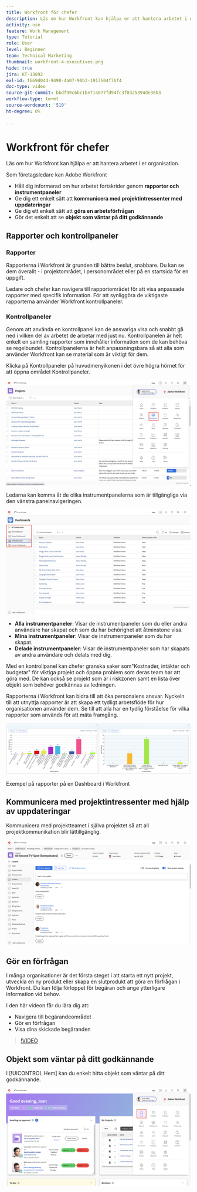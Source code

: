 ```yaml
---
title: Workfront för chefer
description: Läs om hur Workfront kan hjälpa er att hantera arbetet i er organisation.
activity: use
feature: Work Management
type: Tutorial
role: User
level: Beginner
team: Technical Marketing
thumbnail: workfront-4-executives.png
hide: true
jira: KT-13892
exl-id: f669d044-9498-4a07-90b3-1917504f7bf4
doc-type: video
source-git-commit: bbdf99c6bc1be714077fd94fc3f8325394de36b3
workflow-type: tm+mt
source-wordcount: '510'
ht-degree: 0%

---
```


# Workfront för chefer

Läs om hur Workfront kan hjälpa er att hantera arbetet i er organisation.

Som företagsledare kan Adobe Workfront

* Håll dig informerad om hur arbetet fortskrider genom **rapporter och instrumentpaneler**
* Ge dig ett enkelt sätt att **kommunicera med projektintressenter med uppdateringar**
* Ge dig ett enkelt sätt att **göra en arbetsförfrågan**
* Gör det enkelt att se **objekt som väntar på ditt godkännande**

## Rapporter och kontrollpaneler

### Rapporter

Rapporterna i Workfront är grunden till bättre beslut, snabbare. Du kan se dem överallt - i projektområdet, i personområdet eller på en startsida för en uppgift.

Ledare och chefer kan navigera till rapportområdet för att visa anpassade rapporter med specifik information. För att synliggöra de viktigaste rapporterna använder Workfront kontrollpaneler.

### Kontrollpaneler

Genom att använda en kontrollpanel kan de ansvariga visa och snabbt gå ned i vilken del av arbetet de arbetar med just nu. Kontrollpanelen är helt enkelt en samling rapporter som innehåller information som de kan behöva se regelbundet. Kontrollpanelerna är helt anpassningsbara så att alla som använder Workfront kan se material som är viktigt för dem.

Klicka på Kontrollpaneler på huvudmenyikonen i det övre högra hörnet för att öppna området Kontrollpaneler.

![En bild av alternativet Kontrollpaneler på huvudmenyn](assets/workfront-4-executives-1.png)

Ledarna kan komma åt de olika instrumentpanelerna som är tillgängliga via den vänstra panelnavigeringen.

![En bild av sidan Kontrollpaneler](assets/workfront-4-executives-2.png)

* **Alla instrumentpaneler**: Visar de instrumentpaneler som du eller andra användare har skapat och som du har behörighet att åtminstone visa.
* **Mina instrumentpaneler**: Visar de instrumentpaneler som du har skapat.
* **Delade instrumentpaneler**: Visar de instrumentpaneler som har skapats av andra användare och delats med dig.

Med en kontrollpanel kan chefer granska saker som&quot;Kostnader, intäkter och budgetar&quot; för viktiga projekt och öppna problem som deras team har att göra med. De kan också se projekt som är i riskzonen samt en lista över objekt som behöver godkännas av ledningen.

Rapporterna i Workfront kan bidra till att öka personalens ansvar. Nyckeln till att utnyttja rapporter är att skapa ett tydligt arbetsflöde för hur organisationen använder dem. Se till att alla har en tydlig förståelse för vilka rapporter som används för att mäta framgång.

![Exempel på rapporter i en instrumentpanel i Workfront ](assets/workfront-4-executives-3.png)

Exempel på rapporter på en Dashboard i Workfront

## Kommunicera med projektintressenter med hjälp av uppdateringar

Kommunicera med projektteamet i själva projektet så att all projektkommunikation blir lättillgänglig.

![En bild av uppdateringssidan](assets/workfront-4-executives-4.png)


## Gör en förfrågan

I många organisationer är det första steget i att starta ett nytt projekt, utveckla en ny produkt eller skapa en slutprodukt att göra en förfrågan i Workfront. Du kan följa förloppet för begäran och ange ytterligare information vid behov.

I den här videon får du lära dig att:

* Navigera till begärandeområdet
* Gör en förfrågan
* Visa dina skickade begäranden

>[!VIDEO](https://video.tv.adobe.com/v/336092/?quality=12&learn=on&enablevpops=1)

## Objekt som väntar på ditt godkännande

I [!UICONTROL Hem] kan du enkelt hitta objekt som väntar på ditt godkännande.

![En bild av startsidan](assets/workfront-4-executives-5.png)

